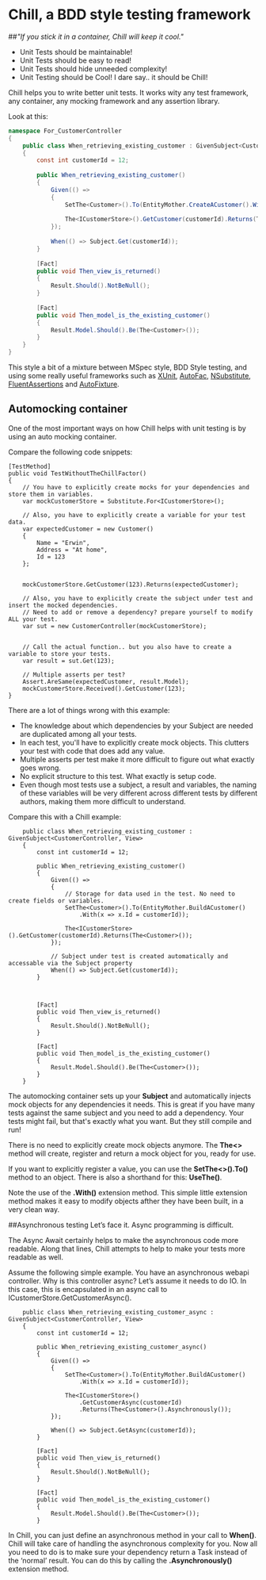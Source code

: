 Chill, a BDD style testing framework
=====
##*"If you stick it in a container, Chill will keep it cool."*


* Unit Tests should be maintainable! 
* Unit Tests should be easy to read!
* Unit Tests should hide unneeded complexity!
* Unit Testing should be Cool! I dare say.. it should be Chill!

Chill helps you to write better unit tests. It works wity any test framework, any container, any mocking framework and any assertion library. 

Look at this:


```csharp
namespace For_CustomerController
{
    public class When_retrieving_existing_customer : GivenSubject<CustomerController, View> 
    {
        const int customerId = 12;
        
        public When_retrieving_existing_customer()
        {
            Given(() =>
            {
                SetThe<Customer>().To(EntityMother.CreateACustomer().With(x => x.Id = customerId));
            
                The<ICustomerStore>().GetCustomer(customerId).Returns(The<Customer>());
            });
            
            When(() => Subject.Get(customerId));
        }
        
        [Fact]
        public void Then_view_is_returned()
        {
            Result.Should().NotBeNull();
        }
        
        [Fact]
        public void Then_model_is_the_existing_customer()
        {
            Result.Model.Should().Be(The<Customer>());
        }
    }
}
```

This style  a bit of a mixture between MSpec style, BDD Style testing, and using some really useful frameworks such as [XUnit](https://github.com/xunit/xunit), [AutoFac](http://autofac.org/), [NSubstitute](http://nsubstitute.github.io/), [FluentAssertions](http://www.fluentassertions.com/) and [AutoFixture](https://github.com/AutoFixture/AutoFixture). 


## Automocking container

One of the most important ways on how Chill helps with unit testing is by using an auto mocking container. 

Compare the following code snippets:

    [TestMethod]
    public void TestWithoutTheChillFactor()
    {
        // You have to explicitly create mocks for your dependencies and store them in variables.
        var mockCustomerStore = Substitute.For<ICustomerStore>();

        // Also, you have to explicitly create a variable for your test data. 
        var expectedCustomer = new Customer()
        {
            Name = "Erwin",
            Address = "At home",
            Id = 123
        };

        
        mockCustomerStore.GetCustomer(123).Returns(expectedCustomer);

        // Also, you have to explicitly create the subject under test and insert the mocked dependencies. 
        // Need to add or remove a dependency? prepare yourself to modify ALL your test. 
        var sut = new CustomerController(mockCustomerStore);


        // Call the actual function.. but you also have to create a variable to store your tests. 
        var result = sut.Get(123);

        // Multiple asserts per test? 
        Assert.AreSame(expectedCustomer, result.Model);
        mockCustomerStore.Received().GetCustomer(123);
    }

There are a lot of things wrong with this example:
* The knowledge about which dependencies by your Subject are needed are duplicated among all your tests. 
* In each test, you'll have to explicitly create mock objects. This clutters your test with code that does add any value. 
* Multiple asserts per test make it more difficult to figure out what exactly goes wrong. 
* No explicit structure to this test. What exactly is setup code. 
* Even though most tests use a subject, a result and variables, the naming of these variables will be very different across different tests by different authors, making them more difficult to understand. 

Compare this with a Chill example:

        public class When_retrieving_existing_customer : GivenSubject<CustomerController, View>
        {
            const int customerId = 12;

            public When_retrieving_existing_customer()
            {
                Given(() =>
                {
                    // Storage for data used in the test. No need to create fields or variables. 
                    SetThe<Customer>().To(EntityMother.BuildACustomer()
                        .With(x => x.Id = customerId));

                    The<ICustomerStore>().GetCustomer(customerId).Returns(The<Customer>());
                });

                // Subject under test is created automatically and accessable via the Subject property
                When(() => Subject.Get(customerId));
            }

  

            [Fact]
            public void Then_view_is_returned()
            {
                Result.Should().NotBeNull();
            }

            [Fact]
            public void Then_model_is_the_existing_customer()
            {
                Result.Model.Should().Be(The<Customer>());
            }
        }
        

The automocking container sets up your **Subject** and automatically injects mock objects for any dependencies it needs. This is great if you have many tests against the same subject and you need to add a dependency. Your tests might fail, but that's exactly what you want. But they still compile and run!

There is no need to explicitly create mock objects anymore. The **The<>** method will create, register and return a mock object for you, ready for use. 

If you want to explicitly register a value, you can use the **SetThe<>().To()** method to an object. There is also a shorthand for this: **UseThe()**. 

Note the use of the **.With()** extension method. This simple little extension method makes it easy to modify objects afther they have been built, in a very clean way. 

##Asynchronous testing
Let’s face it. Async programming is difficult. 

The Async Await certainly helps to make the asynchronous code more readable. Along that lines, Chill attempts to help to make your tests more readable as well. 

Assume the following simple example. You have an asynchronous webapi controller. Why is this controller async? Let’s assume it needs to do IO. In this case, this is encapsulated in an async call to ICustomerStore.GetCustomerAsync(). 

        public class When_retrieving_existing_customer_async : GivenSubject<CustomerController, View>
        {
            const int customerId = 12;

            public When_retrieving_existing_customer_async()
            {
                Given(() =>
                {
                    SetThe<Customer>().To(EntityMother.BuildACustomer()
                        .With(x => x.Id = customerId));

                    The<ICustomerStore>()
                        .GetCustomerAsync(customerId)
                        .Returns(The<Customer>().Asynchronously());
                });

                When(() => Subject.GetAsync(customerId));
            }

            [Fact]
            public void Then_view_is_returned()
            {
                Result.Should().NotBeNull();
            }

            [Fact]
            public void Then_model_is_the_existing_customer()
            {
                Result.Model.Should().Be(The<Customer>());
            }

In Chill, you can just define an asynchronous method in your call to **When()**. Chill will take care of handling the asynchronous complexity for you. Now all you need to do is to make sure your dependency return a Task instead of the ‘normal’ result. You can do this by calling the **.Asynchronously()** extension method. 



